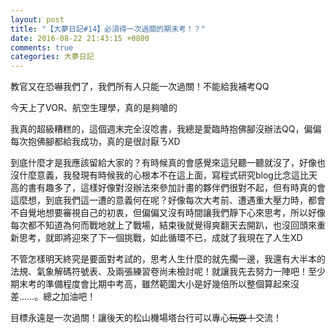 ```yaml
---
layout: post
title: "【大夢日記#14】必須得一次過關的期末考！？"
date: 2016-08-22 21:43:15 +0800
comments: true
categories: 大夢日記
---
```


教官又在恐嚇我們了，我們所有人只能一次過關！不能給我補考QQ

今天上了VOR、航空生理學，真的是夠嗆的

我真的超級糟糕的，這個週末完全沒唸書，我總是愛臨時抱佛腳沒辦法QQ，偏偏每次抱佛腳都給我成功，真的是很討厭ㄋXD

到底什麼才是我應該留給大家的？有時候真的會感覺來這兒聽一聽就沒了，好像也沒什麼意義，我發現有時候我的心根本不在這上面，寫程式研究blog比念這比天高的書有趣多了，這樣好像對沒辦法來參加計畫的夥伴們很對不起，但有時真的會這麼想，到底我們這一遭的意義何在呢？好像每次大考前、遭遇重大壓力時，都會不自覺地想要審視自己的初衷，但偏偏又沒有時間讓我們靜下心來思考，所以好像每次都不知道為何而戰地就上了戰場，結束後就覺得爽翻天去開趴，也沒回頭來重新思考，就即將迎來了下一個挑戰，如此循環不已，成就了我現在了人生XD

不管怎樣明天終究是要面對考試的，思考人生什麼的就先擱一邊，我還有大半本的法規、氣象解碼符號表、及兩張練習卷尚未檢討呢！就讓我先去努力一陣吧！至少期末考的準備程度會比期中考高，雖然範圍大小是好幾倍所以整個算起來沒差......。總之加油吧！

目標永遠是一次過關！讓後天的松山機場塔台行可以專心<del>玩耍！</del>交流！


